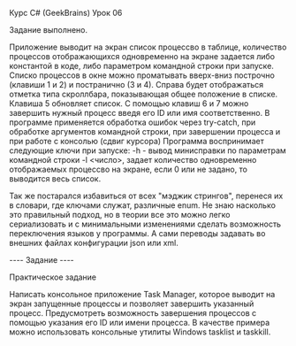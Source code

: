 ﻿Курс C# (GeekBrains)
Урок 06

Задание выполнено.

Приложение выводит на экран список процессво в таблице, количество процессов отображающихся одновременно на экране задается либо константой в коде, либо параметром командной строки при запуске. Списко процессов в окне можно проматывать вверх-вниз построчно (клавиши 1 и 2) и постранично (3 и 4). Справа будет отображаться отметка типа скроллбара, показывающая общее положение в списке.
Клавиша 5 обновляет список. С помощью клавиш 6 и 7 можно завершить нужный процесс введя его ID или имя соответственно.
В программе применяется обработка ошибок через try-catch, при обработке аргументов командной строки, при завершении процесса и при работе с консолью (сдвиг курсора)
Программа воспринимает следующие ключи при запуске:
-h - вывод минисправки по параметрам командной строки
-l <число>, задает количество одновременно отображаемых процессво на экране, если 0 или не задано, то выводится весь список.

Так же постарался избавиться от всех "мэджик стрингов", перенеся их в словари, где ключами служат, различные enum. Не знаю насколько это правильный подход, но в теории все это можно легко сериализовать и с минимальными изменениями сделать возможность переключения языков у программы. А сами переводы задавать во внешних файлах конфигурации json или xml.

---- Задание ----

Практическое задание

Написать консольное приложение Task Manager, которое выводит на экран запущенные процессы и позволяет завершить указанный процесс. Предусмотреть возможность завершения процессов с помощью указания его ID или имени процесса. В качестве примера можно использовать консольные утилиты Windows tasklist и taskkill.